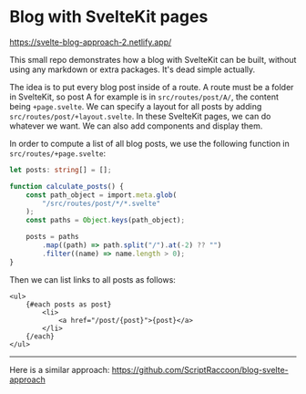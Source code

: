 # Blog with SvelteKit pages

https://svelte-blog-approach-2.netlify.app/

This small repo demonstrates how a blog with SvelteKit can be built,
without using any markdown or extra packages. It's dead simple actually.

The idea is to put every blog post inside of a route. A route must be a folder in SvelteKit, so post A for example is in `src/routes/post/A/`, the content being `+page.svelte`. We can specify a layout for all posts by adding `src/routes/post/+layout.svelte`. In these SvelteKit pages, we can do whatever we want. We can also add components and display them.

In order to compute a list of all blog posts, we use the following function in `src/routes/+page.svelte`:

```TypeScript
let posts: string[] = [];

function calculate_posts() {
    const path_object = import.meta.glob(
        "/src/routes/post/*/*.svelte"
    );
    const paths = Object.keys(path_object);

    posts = paths
        .map((path) => path.split("/").at(-2) ?? "")
        .filter((name) => name.length > 0);
}
```

Then we can list links to all posts as follows:

```Svelte
<ul>
	{#each posts as post}
		<li>
			<a href="/post/{post}">{post}</a>
		</li>
	{/each}
</ul>
```

---

Here is a similar approach: https://github.com/ScriptRaccoon/blog-svelte-approach
